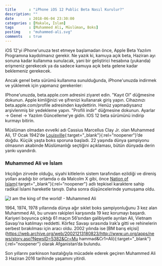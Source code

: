 ```yaml
---
title      : "iPhone iOS 12 Public Beta Nasıl Kurulur?"
description: ""
date       : 2018-06-04 23:30:00
categories : [Makale, İslam]
tags       : [Muhammed Ali, Müslüman, Boks]
postimg    : "muhammed-ali.svg"
comments   : true
---
```


iOS 12'yi iPhone'unuza test etmeye başlamadan önce, Apple Beta Yazılım Programına kaydolmanız gerekir. Ne yazık ki, kamuya açık beta, Haziran ayı sonuna kadar kullanıma sunulacak, yani bir geliştirici hesabına (yukarıda) erişmeniz gerekecek ya da sadece kamuya açık beta gelene kadar beklemeniz gerekecek.

Ancak genel beta sürümü kullanıma sunulduğunda, iPhone'unuzda indirmek ve yüklemek için yapmanız gerekenler:

IPhone'unuzda, beta.apple.com adresini ziyaret edin.
"Kayıt Ol" düğmesine dokunun.
Apple kimliğinizi ve şifrenizi kullanarak giriş yapın.
Cihazınızı beta.apple.com/profile adresinden kaydettirin.
Henüz yapmadıysanız arşivlenmiş bir yedekleme yapın.
"Profili indir" düğmesine dokunun.
Ayarlar -> Genel -> Yazılım Güncelleme'ye gidin.
IOS 12 beta sürümünü indirip kurmayı bitirin.


Müslüman olmadan evvelki adı Cassius Marcellus Clay Jr. olan Muhammed Ali, 17 Ocak 1942’de [Louisville](https://goo.gl/maps/hsPKfJwhTi22){:target="_blank"}{:rel="noopener"}’de doğdu. Küçük yaşta boks sporuna başladı. 22 yaşında dünya şampiyonu olmasının akabinde Müslümanlığı seçtiğini açıklaması, bütün dünyada derin yankı uyandırdı.

### Muhammed Ali ve İslam

Irkçılığın zirvede olduğu, siyahi kitlelerin sistem tarafından ezildiği ve direniş yolları aradığı bir ortamda o da Malcolm X gibi, önce [Nation of Islam](https://www.noi.org/){:target="_blank"}{:rel="noopener"} adlı tepkisel karaktere sahip radikal İslami hareketle tanıştı. Daha sonra düşüncelerinde yumuşama oldu.

![I am the king of the world! - Muhammed Ali](https://i.giphy.com/media/94alRKTe1Bsnm/giphy.gif)

1964, 1974, 1978 yıllarında dünya ağır sıklet boks şampiyonluğunu 3 kez alan Muhammed Ali, bu unvanı rakipleri karşısında 19 kez korumayı başardı. Kariyeri boyunca çıktığı 61 maçın 56’sından galibiyetle ayrılan Ali, Vietnam Savaşı’na katılmayı reddetti. Körfez Savaşı sırasında Irak’a gitti ve rehinelerin serbest bırakılması için aracı oldu. 2002 yılında ise [BM barış elçisi](https://web.archive.org/web/20021213180823/http://www.un.org/apps/news/story.asp?NewsID=5382&Cr=Mu
hammad&Cr1=Ali){:target="_blank"}{:rel="noopener"} olarak Afganistan’da bulundu.

Son yıllarını parkinson hastalığıyla mücadele ederek geçiren Muhammed Ali 3 Haziran 2016 tarihinde yaşamını yitirdi.